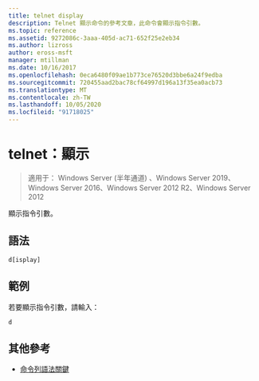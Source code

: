 ```yaml
---
title: telnet display
description: Telnet 顯示命令的參考文章，此命令會顯示指令引數。
ms.topic: reference
ms.assetid: 9272086c-3aaa-405d-ac71-652f25e2eb34
ms.author: lizross
author: eross-msft
manager: mtillman
ms.date: 10/16/2017
ms.openlocfilehash: 0eca6480f09ae1b773ce76520d3bbe6a24f9edba
ms.sourcegitcommit: 720455aad2bac78cf64997d196a13f35ea0acb73
ms.translationtype: MT
ms.contentlocale: zh-TW
ms.lasthandoff: 10/05/2020
ms.locfileid: "91718025"
---
```

# <a name="telnet-display"></a>telnet：顯示

> 適用于： Windows Server (半年通道) 、Windows Server 2019、Windows Server 2016、Windows Server 2012 R2、Windows Server 2012

顯示指令引數。

## <a name="syntax"></a>語法

```
d[isplay]
```

## <a name="examples"></a>範例

若要顯示指令引數，請輸入：

```
d
```

## <a name="additional-references"></a>其他參考

- [命令列語法關鍵](command-line-syntax-key.md)
